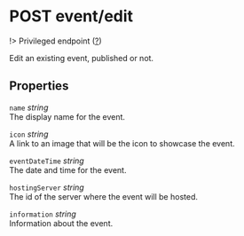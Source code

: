 # <span class="badge badge-light">POST</span> <span class="badge badge-light">event/edit</span>

!> Privileged endpoint ([?](privileged.md))

Edit an existing event, published or not.

## Properties

`name` *string*  
The display name for the event.

`icon` *string*  
A link to an image that will be the icon to showcase the event.

`eventDateTime` *string*  
The date and time for the event.

`hostingServer` *string*  
The id of the server where the event will be hosted.

`information` *string*  
Information about the event.

